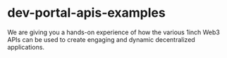 # dev-portal-apis-examples
We are giving you a hands-on experience of how the various 1inch Web3 APIs can be used to create engaging and dynamic decentralized applications.
